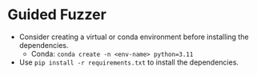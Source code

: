 # Guided Fuzzer

- Consider creating a virtual or conda environment before installing the dependencies.
    - Conda: `conda create -n <env-name> python=3.11`
- Use `pip install -r requirements.txt` to install the dependencies.